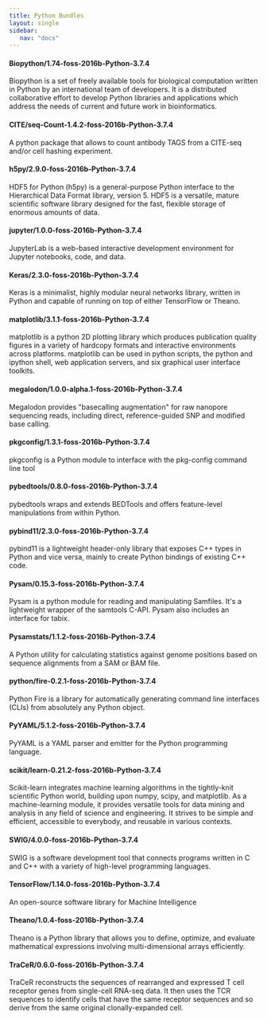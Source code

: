 ```yaml
---
title: Python Bundles
layout: single
sidebar:
   nav: "docs"
---
```



#### Biopython/1.74-foss-2016b-Python-3.7.4
Biopython is a set of freely available tools for biological
 computation written in Python by an international team of developers. It is
 a distributed collaborative effort to develop Python libraries and
 applications which address the needs of current and future work in
 bioinformatics.

#### CITE/seq-Count-1.4.2-foss-2016b-Python-3.7.4
A python package that allows to count antibody TAGS from a CITE-seq and/or
 cell hashing experiment.


#### h5py/2.9.0-foss-2016b-Python-3.7.4
HDF5 for Python (h5py) is a general-purpose Python interface to the Hierarchical Data Format library,
 version 5. HDF5 is a versatile, mature scientific software library designed for the fast, flexible storage of enormous
 amounts of data.

#### jupyter/1.0.0-foss-2016b-Python-3.7.4
JupyterLab is a web-based interactive development environment for Jupyter
 notebooks, code, and data.


#### Keras/2.3.0-foss-2016b-Python-3.7.4
Keras is a minimalist, highly modular neural networks library, written in Python and
capable of running on top of either TensorFlow or Theano.


#### matplotlib/3.1.1-foss-2016b-Python-3.7.4
matplotlib is a python 2D plotting library which produces publication quality figures in a variety of
 hardcopy formats and interactive environments across platforms. matplotlib can be used in python scripts, the python
 and ipython shell, web application servers, and six graphical user interface toolkits.


#### megalodon/1.0.0-alpha.1-foss-2016b-Python-3.7.4
Megalodon provides "basecalling augmentation" for raw nanopore
 sequencing reads, including direct, reference-guided SNP and modified base calling.


#### pkgconfig/1.3.1-foss-2016b-Python-3.7.4
pkgconfig is a Python module to interface with the pkg-config command line tool


#### pybedtools/0.8.0-foss-2016b-Python-3.7.4
pybedtools wraps and extends BEDTools and offers feature-level manipulations from
 within Python.


#### pybind11/2.3.0-foss-2016b-Python-3.7.4
pybind11 is a lightweight header-only library that exposes C++ types in Python and vice versa,
 mainly to create Python bindings of existing C++ code.


#### Pysam/0.15.3-foss-2016b-Python-3.7.4
Pysam is a python module for reading and manipulating Samfiles. 
 It's a lightweight wrapper of the samtools C-API. Pysam also includes an interface for tabix.


#### Pysamstats/1.1.2-foss-2016b-Python-3.7.4
A Python utility for calculating statistics against genome positions based on
 sequence alignments from a SAM or BAM file.


#### python/fire-0.2.1-foss-2016b-Python-3.7.4
Python Fire is a library for automatically generating command line interfaces
 (CLIs) from absolutely any Python object.


#### PyYAML/5.1.2-foss-2016b-Python-3.7.4
PyYAML is a YAML parser and emitter for the Python programming language.


#### scikit/learn-0.21.2-foss-2016b-Python-3.7.4
Scikit-learn integrates machine learning algorithms in the tightly-knit scientific Python world,
building upon numpy, scipy, and matplotlib. As a machine-learning module,
it provides versatile tools for data mining and analysis in any field of science and engineering.
It strives to be simple and efficient, accessible to everybody, and reusable in various contexts.

#### SWIG/4.0.0-foss-2016b-Python-3.7.4
SWIG is a software development tool that connects programs written in C and C++ with
 a variety of high-level programming languages.


#### TensorFlow/1.14.0-foss-2016b-Python-3.7.4
An open-source software library for Machine Intelligence


#### Theano/1.0.4-foss-2016b-Python-3.7.4
Theano is a Python library that allows you to define, optimize,
and evaluate mathematical expressions involving multi-dimensional arrays efficiently.


#### TraCeR/0.6.0-foss-2016b-Python-3.7.4
TraCeR reconstructs the sequences of rearranged and expressed T cell receptor
 genes from single-cell RNA-seq data. It then uses the TCR sequences to identify cells that
 have the same receptor sequences and so derive from the same original clonally-expanded cell.


